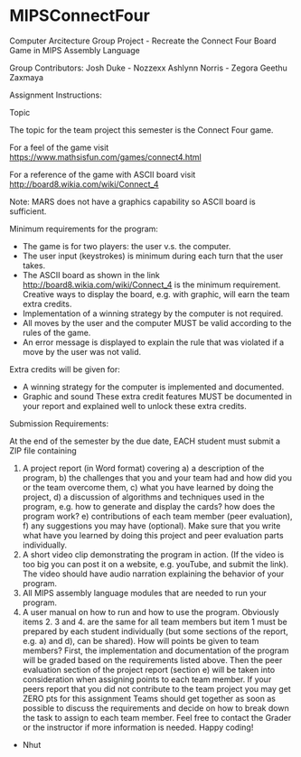 # MIPSConnectFour
Computer Arcitecture Group Project - Recreate the Connect Four Board Game in MIPS Assembly Language

Group Contributors:
Josh Duke - Nozzexx
Ashlynn Norris - Zegora
Geethu
Zaxmaya




Assignment Instructions:

Topic

The topic for the team project this semester is the Connect Four game. 

For a feel of the game visit   
https://www.mathsisfun.com/games/connect4.html

For a reference of the game with ASCII board visit
http://board8.wikia.com/wiki/Connect_4

Note: MARS does not have a graphics capability so ASCII board is sufficient.

Minimum requirements for the program:
- The game is for two players: the user v.s. the computer.
- The user input (keystrokes) is minimum during each turn that the user takes.
- The ASCII board as shown in the link http://board8.wikia.com/wiki/Connect_4  is the minimum requirement. Creative ways to display the board, e.g. with graphic, will earn the team extra credits.
- Implementation of a winning strategy by the computer is not required.
- All moves by the user and the computer MUST be valid according to the rules of the game.
- An error message is displayed to explain the rule that was violated if a move by the user was not valid.

Extra credits will be given for:
- A winning strategy for the computer is implemented and documented.
- Graphic and sound
These extra credit features MUST be documented in your report and explained well to unlock these extra credits.

Submission Requirements:

At the end of the semester by the due date, EACH student must submit a ZIP file containing
1. A project report (in Word format) covering
   a) a description of the program,
   b) the challenges that you and your team had  and how did you or the team overcome them,
   c) what you have learned by doing the project,
   d) a discussion of algorithms and techniques used in the program, e.g. how to generate and display the cards? how does the program work?
   e) contributions of each team member (peer evaluation), 
   f) any suggestions you may have (optional).
Make sure that you write what have you learned by doing this project and peer evaluation parts individually.
2. A short video clip demonstrating the program in action. (If the video is too big you can post it on a website, e.g. youTube, and submit the link). The video should have audio narration explaining the behavior of your program.
3. All MIPS assembly language modules that are needed to run your program.
4. A user manual on how to run and how to use the program.
Obviously items 2. 3 and 4. are the same for all team members but item 1 must be prepared by each student individually (but some sections of the report, e.g. a) and d), can be shared).
How will points be given to team members?
First, the implementation and documentation of the program will be graded based on the requirements listed above.
Then the peer evaluation section of the project report (section e) will be taken into consideration when assigning points to each team member. If your peers report that you did not contribute to the team project you may get ZERO pts for this assignment 
Teams should get together as soon as possible to discuss the requirements and decide on how to break down the task to assign to each team member. Feel free to contact the Grader or the instructor if more information is needed.
Happy coding!
- Nhut
